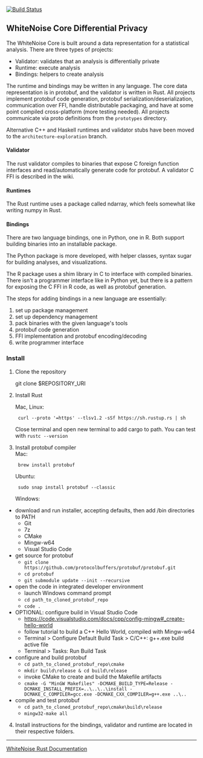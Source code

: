 [![Build Status](https://travis-ci.org/opendifferentialprivacy/whitenoise-core.svg?branch=develop)](https://travis-ci.org/opendifferentialprivacy/whitenoise-core)

## WhiteNoise Core Differential Privacy
The WhiteNoise Core is built around a data representation for a statistical analysis. There are three types of projects:
- Validator: validates that an analysis is differentially private
- Runtime: execute analysis
- Bindings: helpers to create analysis

The runtime and bindings may be written in any language. The core data representation is in protobuf, and the validator is written in Rust. All projects implement protobuf code generation, protobuf serialization/deserialization, communication over FFI, handle distributable packaging, and have at some point compiled cross-platform (more testing needed). All projects communicate via proto definitions from the `prototypes` directory.  

Alternative C++ and Haskell runtimes and validator stubs have been moved to the `architecture-exploration` branch.  


#### Validator
The rust validator compiles to binaries that expose C foreign function interfaces and read/automatically generate code for protobuf. A validator C FFI is described in the wiki.  

#### Runtimes
The Rust runtime uses a package called ndarray, which feels somewhat like writing numpy in Rust.  

#### Bindings
There are two language bindings, one in Python, one in R. Both support building binaries into an installable package.  

The Python package is more developed, with helper classes, syntax sugar for building analyses, and visualizations.  

The R package uses a shim library in C to interface with compiled binaries. There isn't a programmer interface like in Python yet, but there is a pattern for exposing the C FFI in R code, as well as protobuf generation.  

The steps for adding bindings in a new language are essentially:  
1. set up package management  
2. set up dependency management  
3. pack binaries with the given language's tools  
4. protobuf code generation  
5. FFI implementation and protobuf encoding/decoding  
6. write programmer interface  


### Install
1. Clone the repository  

    git clone $REPOSITORY_URI
  
2. Install Rust

    Mac, Linux:
    
        curl --proto '=https' --tlsv1.2 -sSf https://sh.rustup.rs | sh
        
    Close terminal and open new terminal to add cargo to path.
    You can test with `rustc --version`

3. Install protobuf compiler  
    Mac:  

        brew install protobuf  
        
    Ubuntu:  

        sudo snap install protobuf --classic  

    Windows:  
* download and run installer, accepting defaults, then add /bin directories to PATH
  + Git
  + 7z
  + CMake
  + Mingw-w64
  + Visual Studio Code
* get source for protobuf
  + `git clone https://github.com/protocolbuffers/protobuf/protobuf.git`
  + `cd protobuf`
  + `git submodule update --init --recursive`
* open the code in integrated developer environment
  + launch Windows command prompt
  + `cd path_to_cloned_protobuf_repo`
  + `code .`
* OPTIONAL: configure build in Visual Studio Code
  + https://code.visualstudio.com/docs/cpp/config-mingw#_create-hello-world
  + follow tutorial to build a C++ Hello World, compiled with Mingw-w64
  + Terminal > Configure Default Build Task > C/C++: g++.exe build active file
  + Terminal > Tasks: Run Build Task
* configure and build protobuf
  + `cd path_to_cloned_protobuf_repo\cmake`
  + `mkdir build\release & cd build\release`
  + invoke CMake to create and build the Makefile artifacts
  + `cmake -G "MinGW Makefiles" -DCMAKE_BUILD_TYPE=Release -DCMAKE_INSTALL_PREFIX=..\..\..\install -DCMAKE_C_COMPILER=gcc.exe -DCMAKE_CXX_COMPILER=g++.exe ..\..`
* compile and test protobuf
  + `cd path_to_cloned_protobuf_repo\cmake\build\release`
  + `mingw32-make all`


4. Install instructions for the bindings, validator and runtime are located in their respective folders.  

---

[WhiteNoise Rust Documentation](https://opendifferentialprivacy.github.io/whitenoise-core/)
